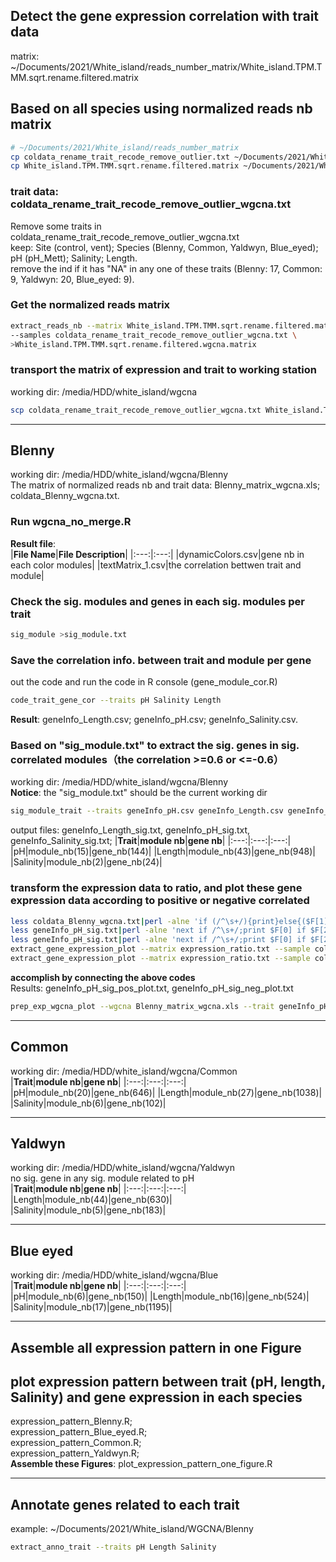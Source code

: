 Detect the gene expression correlation with trait data
------------------------------------------------------
matrix: ~/Documents/2021/White_island/reads_number_matrix/White_island.TPM.TMM.sqrt.rename.filtered.matrix    
## Based on all species using normalized reads nb matrix
```bash
# ~/Documents/2021/White_island/reads_number_matrix
cp coldata_rename_trait_recode_remove_outlier.txt ~/Documents/2021/White_island/WGCNA/coldata_rename_trait_recode_remove_outlier_wgcna.txt
cp White_island.TPM.TMM.sqrt.rename.filtered.matrix ~/Documents/2021/White_island/WGCNA/
```
### trait data: coldata_rename_trait_recode_remove_outlier_wgcna.txt  
Remove some traits in coldata_rename_trait_recode_remove_outlier_wgcna.txt  
keep: Site (control, vent); Species (Blenny, Common, Yaldwyn, Blue_eyed); pH (pH_Mett);	Salinity;	Length.   
remove the ind if it has "NA" in any one of these traits (Blenny: 17, Common: 9, Yaldwyn: 20, Blue_eyed: 9).   
### Get the normalized reads matrix
```bash
extract_reads_nb --matrix White_island.TPM.TMM.sqrt.rename.filtered.matrix \
--samples coldata_rename_trait_recode_remove_outlier_wgcna.txt \
>White_island.TPM.TMM.sqrt.rename.filtered.wgcna.matrix
```
### transport the matrix of expression and trait to working station
working dir: /media/HDD/white_island/wgcna  
```bash
scp coldata_rename_trait_recode_remove_outlier_wgcna.txt White_island.TPM.TMM.sqrt.rename.filtered.wgcna.matrix Kang@147.8.76.231:/media/HDD/white_island/wgcna
```

***
## Blenny  
working dir: /media/HDD/white_island/wgcna/Blenny  
The matrix of normalized reads nb and trait data: Blenny_matrix_wgcna.xls; coldata_Blenny_wgcna.txt.  
### Run wgcna_no_merge.R
**Result file**:  
|**File Name**|**File Description**|
|:---:|:---:|
|dynamicColors.csv|gene nb in each color modules|
|textMatrix_1.csv|the correlation bettwen trait and module|
### Check the sig. modules and genes in each sig. modules per trait
```bash
sig_module >sig_module.txt
```
### Save the correlation info. between trait and module per gene
out the code and run the code in R console (gene_module_cor.R)
```bash
code_trait_gene_cor --traits pH Salinity Length
```
**Result**: geneInfo_Length.csv; geneInfo_pH.csv; geneInfo_Salinity.csv.  
### Based on "sig_module.txt" to extract the sig. genes in sig. correlated modules（the correlation >=0.6 or <=-0.6）
working dir: /media/HDD/white_island/wgcna/Blenny    
**Notice**: the "sig_module.txt" should be the current working dir  
```bash
sig_module_trait --traits geneInfo_pH.csv geneInfo_Length.csv geneInfo_Salinity.csv
```
output files: geneInfo_Length_sig.txt, geneInfo_pH_sig.txt, geneInfo_Salinity_sig.txt;
|**Trait**|**module nb**|**gene nb**|
|:---:|:---:|:---:|
|pH|module_nb(15)|gene_nb(144)|
|Length|module_nb(43)|gene_nb(948)|
|Salinity|module_nb(2)|gene_nb(24)|
### transform the expression data to ratio, and plot these gene expression data according to positive or negative correlated
```bash
less coldata_Blenny_wgcna.txt|perl -alne 'if (/^\s+/){print}else{($F[1]==1)?($F[1]="vent"):($F[1]="control");print join("\t",@F)}' >coldata_Blenny.txt
less geneInfo_pH_sig.txt|perl -alne 'next if /^\s+/;print $F[0] if $F[2]>0' >geneInfo_pH_sig_pos.txt
less geneInfo_pH_sig.txt|perl -alne 'next if /^\s+/;print $F[0] if $F[2]<0' >geneInfo_pH_sig_neg.txt
extract_gene_expression_plot --matrix expression_ratio.txt --sample coldata_Blenny.txt --gene geneInfo_pH_sig_pos.txt --col1 Site --order1 control vent >pH_sig_pos.plot.txt
extract_gene_expression_plot --matrix expression_ratio.txt --sample coldata_Blenny.txt --gene geneInfo_pH_sig_neg.txt --col1 Site --order1 control vent >pH_sig_neg.plot.txt
```
**accomplish by connecting the above codes**  
Results: geneInfo_pH_sig_pos_plot.txt, geneInfo_pH_sig_neg_plot.txt
```bash
prep_exp_wgcna_plot --wgcna Blenny_matrix_wgcna.xls --trait geneInfo_pH_sig.txt --sample coldata_Blenny.txt
```
***
## Common
working dir: /media/HDD/white_island/wgcna/Common    
|**Trait**|**module nb**|**gene nb**|
|:---:|:---:|:---:|
|pH|module_nb(20)|gene_nb(646)|
|Length|module_nb(27)|gene_nb(1038)|
|Salinity|module_nb(6)|gene_nb(102)|
***
## Yaldwyn
working dir: /media/HDD/white_island/wgcna/Yaldwyn    
no sig. gene in any sig. module related to pH  
|**Trait**|**module nb**|**gene nb**|
|:---:|:---:|:---:|
|Length|module_nb(44)|gene_nb(630)|
|Salinity|module_nb(5)|gene_nb(183)|
***
## Blue eyed
working dir: /media/HDD/white_island/wgcna/Blue   
|**Trait**|**module nb**|**gene nb**|
|:---:|:---:|:---:|
|pH|module_nb(6)|gene_nb(150)|
|Length|module_nb(16)|gene_nb(524)|
|Salinity|module_nb(17)|gene_nb(1195)|
***
## Assemble all expression pattern in one Figure
## plot expression pattern between trait (pH, length, Salinity) and gene expression in each species
expression_pattern_Blenny.R;   
expression_pattern_Blue_eyed.R;   
expression_pattern_Common.R;   
expression_pattern_Yaldwyn.R;  
**Assemble these Figures**: plot_expression_pattern_one_figure.R  
***
## Annotate genes related to each trait
example: ~/Documents/2021/White_island/WGCNA/Blenny    
```bash
extract_anno_trait --traits pH Length Salinity
```
